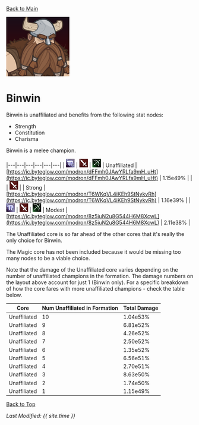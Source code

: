 [Back to Main](index.md)

![Binwin Portrait](images/portraits/Binwin.png)

# Binwin

Binwin is unaffiliated and benefits from the following stat nodes:

* Strength
* Constitution
* Charisma

Binwin is a melee champion.

|---|---|---|---|---|---|
| ![Magic Icon](images/magic.png) | ![Melee Icon](images/melee.png) | ![Ranged Icon](images/ranged.png) | Unaffiliated | [https://ic.byteglow.com/modron/dFFmh0JAwYRLfa9mH_uHt](https://ic.byteglow.com/modron/dFFmh0JAwYRLfa9mH_uHt) | 1.15e49% |
|   | ![Melee Icon](images/melee.png) |   | Strong | [https://ic.byteglow.com/modron/T6WKqVL4iKEh9StNykvRh](https://ic.byteglow.com/modron/T6WKqVL4iKEh9StNykvRh) | 1.16e39% |
| ![Magic Icon](images/magic.png) | ![Melee Icon](images/melee.png) | ![Ranged Icon](images/ranged.png) | Modest | [https://ic.byteglow.com/modron/8z5iuN2u8G544H6M8XcwL](https://ic.byteglow.com/modron/8z5iuN2u8G544H6M8XcwL) | 2.11e38% |

The Unaffiliated core is so far ahead of the other cores that it's really the only choice for Binwin.

The Magic core has not been included because it would be missing too many nodes to be a viable choice.

Note that the damage of the Unaffiliated core varies depending on the number of unaffiliated champions in the formation. The damage numbers on the layout above account for just 1 (Binwin only). For a specific breakdown of how the core fares with more unaffiliated champions - check the table below.

| Core | Num Unaffiliated in Formation | Total Damage |
|---|---|---|
| Unaffiliated | 10 | 1.04e53% |
| Unaffiliated | 9 | 6.81e52% |
| Unaffiliated | 8 | 4.26e52% |
| Unaffiliated | 7 | 2.50e52% |
| Unaffiliated | 6 | 1.35e52% |
| Unaffiliated | 5 | 6.56e51% |
| Unaffiliated | 4 | 2.70e51% |
| Unaffiliated | 3 | 8.63e50% |
| Unaffiliated | 2 | 1.74e50% |
| Unaffiliated | 1 | 1.15e49% |

[Back to Top](#top)

*Last Modified: {{ site.time }}*